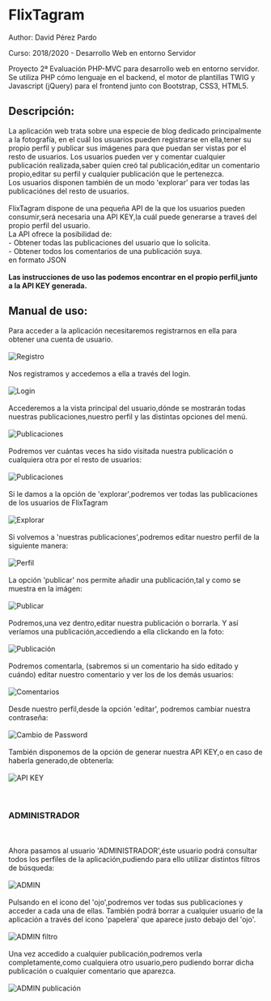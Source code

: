# FlixTagram
<p>Author: David Pérez Pardo </p>
<p>Curso: 2018/2020 - Desarrollo Web en entorno Servidor</p>
Proyecto 2ª Evaluación PHP-MVC para desarrollo web en entorno servidor.
<br>Se utiliza PHP cómo lenguaje en el backend, el motor de plantillas TWIG y Javascript (jQuery) para el frontend junto con Bootstrap, CSS3, HTML5.
<h2>Descripción:</h2>
La aplicación web trata sobre una especie de blog dedicado principalmente a la fotografía, en el cuál los usuarios pueden registrarse en ella,tener su propio perfil y publicar sus imágenes para que puedan ser vistas por el resto de usuarios.
Los usuarios pueden ver y comentar cualquier publicación realizada,saber quien creó tal publicación,editar un comentario propio,editar su perfil y cualquier publicación que le pertenezca.<br>
Los usuarios disponen también de un modo 'explorar' para ver todas las publicaciónes del resto de usuarios.<br><br>
FlixTagram dispone de una pequeña API de la que los usuarios pueden consumir,será necesaria una API KEY,la cuál puede generarse a traveś del propio perfil del usuario.<br>
La API ofrece la posibilidad de:<br>
- Obtener todas las publicaciones del usuario que lo solicita.<br>
- Obtener todos los comentarios de una publicación suya.<br>
en formato JSON<br><br>
<b>Las instrucciones de uso las podemos encontrar en el propio perfil,junto a la API KEY generada.</b>

<h2>Manual de uso:</h2>
Para acceder a la aplicación necesitaremos registrarnos en ella para obtener una cuenta de usuario.<br><br>
<img src="https://github.com/DavidPerezPardo/FlixTagram/blob/master/capturas/1.png" title="Registro"><br><br>
Nos registramos y accedemos a ella a través del login.<br><br>
<img src="https://github.com/DavidPerezPardo/FlixTagram/blob/master/capturas/2.png" title="Login"><br><br>
Accederemos a la vista principal del usuario,dónde se mostrarán todas nuestras publicaciones,nuestro perfil y las distintas opciones del menú.<br><br>
<img src="https://github.com/DavidPerezPardo/FlixTagram/blob/master/capturas/3.png" title="Publicaciones"><br><br>
Podremos ver cuántas veces ha sido visitada nuestra publicación o cualquiera otra por el resto de usuarios:<br><br>
<img src="https://github.com/DavidPerezPardo/FlixTagram/blob/master/capturas/4.png" title="Publicaciones"><br><br>
Si le damos a la opción de 'explorar',podremos ver todas las publicaciones de los usuarios de FlixTagram<br><br>
<img src="https://github.com/DavidPerezPardo/FlixTagram/blob/master/capturas/5.png" title="Explorar"><br><br>
Si volvemos a 'nuestras publicaciones',podremos editar nuestro perfil de la siguiente manera:<br><br>
<img src="https://github.com/DavidPerezPardo/FlixTagram/blob/master/capturas/6.png" title="Perfil"><br><br>
La opción 'publicar' nos permite añadir una publicación,tal y como se muestra en la imágen:<br><br>
<img src="https://github.com/DavidPerezPardo/FlixTagram/blob/master/capturas/7.png" title="Publicar"><br><br>
Podremos,una vez dentro,editar nuestra publicación o borrarla.
Y así veríamos una publicación,accediendo a ella clickando en la foto:<br><br>
<img src="https://github.com/DavidPerezPardo/FlixTagram/blob/master/capturas/8.png" title="Publicación"><br><br>
Podremos comentarla, (sabremos si un comentario ha sido editado y cuándo) editar nuestro comentario y ver los de los demás usuarios:<br><br>
<img src="https://github.com/DavidPerezPardo/FlixTagram/blob/master/capturas/9.png" title="Comentarios"><br><br>
Desde nuestro perfil,desde la opción 'editar', podremos cambiar nuestra contraseña:<br><br>
<img src="https://github.com/DavidPerezPardo/FlixTagram/blob/master/capturas/10.png" title="Cambio de Password"><br><br>
También disponemos de la opción de generar nuestra API KEY,o en caso de haberla generado,de obtenerla:<br><br>
<img src="https://github.com/DavidPerezPardo/FlixTagram/blob/master/capturas/11.png" title="API KEY"><br><br><br>
<h3>ADMINISTRADOR</H3><br><br>
Ahora pasamos al usuario 'ADMINISTRADOR',éste usuario podrá consultar todos los perfiles de la aplicación,pudiendo para ello utilizar distintos filtros de búsqueda:<br><br>
<img src="https://github.com/DavidPerezPardo/FlixTagram/blob/master/capturas/13.png" title="ADMIN"><br><br>
Pulsando en el icono del 'ojo',podremos ver todas sus publicaciones y acceder a cada una de ellas.
También podrá borrar a cualquier usuario de la aplicación a través del icono 'papelera' que aparece justo debajo del 'ojo'.
<br><br>
<img src="https://github.com/DavidPerezPardo/FlixTagram/blob/master/capturas/12.png" title="ADMIN filtro"><br><br>
Una vez accedido a cualquier publicación,podremos verla completamente,como cualquiera otro usuario,pero pudiendo borrar dicha publicación o cualquier comentario que aparezca.<br><br>
<img src="https://github.com/DavidPerezPardo/FlixTagram/blob/master/capturas/14.png" title="ADMIN publicación"><br>















